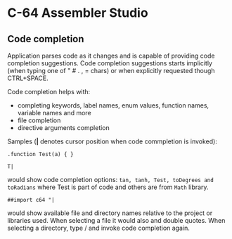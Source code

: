 # C-64 Assembler Studio
## Code completion

Application parses code as it changes and is capable of providing code completion suggestions.
Code completion suggestions starts implicitly (when typing one of " # . , = chars) or when explicitly requested though CTRL+SPACE.

 Code completion helps with:
 * completing keywords, label names, enum values, function names, variable names and more
 * file completion
 * directive arguments completion
 
 Samples (**|** denotes cursor position when code commpletion is invoked):

 ```
 .function Test(a) { }

 T|
 ```

 would show code completion options: `tan, tanh, Test, toDegrees and toRadians` where Test is part of code and others are from `Math` library.

 ```
 ##import c64 "|
 ```
would show available file and directory names relative to the project or libraries used. When selecting a file it would also and double quotes. When selecting a directory, type / and invoke code completion again.
